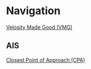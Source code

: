 # Navigation

[Velosity Made Good (VMG)](vmg.md)

## AIS

[Closest Point of Approach (CPA)](AIS/CPA.md)

